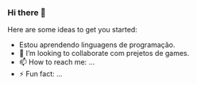 ### Hi there 👋

Here are some ideas to get you started:
- Estou aprendendo linguagens de programação.
- 👯 I’m looking to collaborate com prejetos de games.
- 📫 How to reach me: ...
- ⚡ Fun fact: ...

